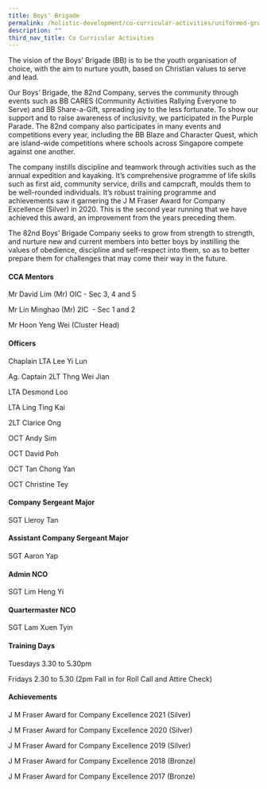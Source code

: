```yaml
---
title: Boys' Brigade
permalink: /holistic-development/co-curricular-activities/uniformed-groups/boys-brigade/
description: ""
third_nav_title: Co Curricular Activities
---
```


The vision of the Boys’ Brigade (BB) is to be the youth organisation of choice, with the aim to nurture youth, based on Christian values to serve and lead.

Our Boys’ Brigade, the 82nd Company, serves the community through events such as BB CARES (Community Activities Rallying Everyone to Serve) and BB Share-a-Gift, spreading joy to the less fortunate. To show our support and to raise awareness of inclusivity, we participated in the Purple Parade. The 82nd company also participates in many events and competitions every year, including the BB Blaze and Character Quest, which are island-wide competitions where schools across Singapore compete against one another.

The company instills discipline and teamwork through activities such as the annual expedition and kayaking. It’s comprehensive programme of life skills such as first aid, community service, drills and campcraft, moulds them to be well-rounded individuals. It’s robust training programme and achievements saw it garnering the J M Fraser Award for Company Excellence (Silver) in 2020. This is the second year running that we have achieved this award, an improvement from the years preceding them.

The 82nd Boys’ Brigade Company seeks to grow from strength to strength, and nurture new and current members into better boys by instilling the values of obedience, discipline and self-respect into them, so as to better prepare them for challenges that may come their way in the future.

#### CCA Mentors

Mr David Lim (Mr) OIC - Sec 3, 4 and 5

Mr Lin Minghao (Mr) 2IC  - Sec 1 and 2

Mr Hoon Yeng Wei (Cluster Head)

#### Officers

Chaplain LTA Lee Yi Lun

Ag. Captain 2LT Thng Wei Jian

LTA Desmond Loo

LTA Ling Ting Kai

2LT Clarice Ong

OCT Andy Sim

OCT David Poh

OCT Tan Chong Yan

OCT Christine Tey

#### Company Sergeant Major

SGT Lleroy Tan

#### Assistant Company Sergeant Major

SGT Aaron Yap

#### Admin NCO

SGT Lim Heng Yi

#### Quartermaster NCO

SGT Lam Xuen Tyin

#### Training Days

Tuesdays 3.30 to 5.30pm

Fridays 2.30 to 5.30 (2pm Fall in for Roll Call and Attire Check)

#### Achievements

J M Fraser Award for Company Excellence 2021 (Silver)

J M Fraser Award for Company Excellence 2020 (Silver)

J M Fraser Award for Company Excellence 2019 (Silver)

J M Fraser Award for Company Excellence 2018 (Bronze)

J M Fraser Award for Company Excellence 2017 (Bronze)
